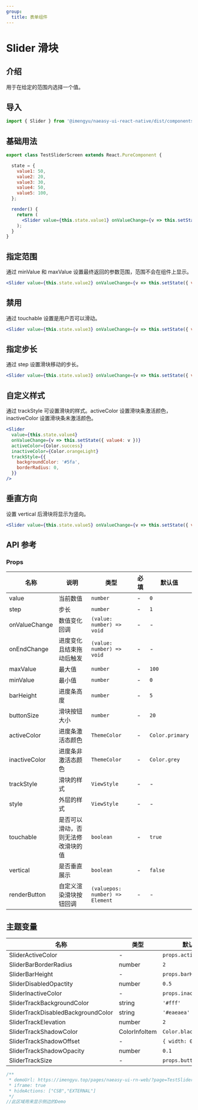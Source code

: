 ```yaml
---
group:
  title: 表单组件
---
```


# Slider 滑块

## 介绍

用于在给定的范围内选择一个值。

## 导入

```jsx
import { Slider } from '@imengyu/naeasy-ui-react-native/dist/components/form'
```

## 基础用法

```jsx
export class TestSliderScreen extends React.PureComponent {

  state = {
    value1: 50,
    value2: 20,
    value3: 30,
    value4: 50,
    value5: 100,
  };

  render() {
    return (
      <Slider value={this.state.value1} onValueChange={v => this.setState({ value1: v })} />
    );
  }
}
```

## 指定范围

通过 minValue 和 maxValue 设置最终返回的参数范围，范围不会在组件上显示。

```jsx
<Slider value={this.state.value2} onValueChange={v => this.setState({ value2: v })} minValue={-50} maxValue={50} onEndChange={(v) => Toast.info(`当前值：${v}`)} />
```

## 禁用

通过 touchable 设置是用户否可以滑动。

```jsx
<Slider value={this.state.value3} onValueChange={v => this.setState({ value3: v })} touchable={false} />
```

## 指定步长

通过 step 设置滑块移动的步长。

```jsx
<Slider value={this.state.value3} onValueChange={v => this.setState({ value3: v })} step={20} />
```

## 自定义样式

通过 trackStyle 可设置滑块的样式。activeColor 设置滑块条激活颜色，inactiveColor 设置滑块条未激活颜色。

```jsx
<Slider
  value={this.state.value4}
  onValueChange={v => this.setState({ value4: v })}
  activeColor={Color.success}
  inactiveColor={Color.orangeLight}
  trackStyle={{
    backgroundColor: '#5fa',
    borderRadius: 0,
  }}
/>
```

## 垂直方向

设置 vertical 后滑块将显示为竖向。

```jsx
<Slider value={this.state.value5} onValueChange={v => this.setState({ value5: v })} vertical style={{ height: 200 }} />
```

## API 参考

### Props

|名称|说明|类型|必填|默认值|
|--|--|--|--|--|
|value|当前数值|`number`|-|`0`|
|step|步长|`number`|-|`1`|
|onValueChange|数值变化回调|`(value: number) => void`|-|-|
|onEndChange|进度变化且结束拖动后触发|`(value: number) => void`|-|-|
|maxValue|最大值|`number`|-|`100`|
|minValue|最小值|`number`|-|`0`|
|barHeight|进度条高度|`number`|-|`5`|
|buttonSize|滑块按钮大小|`number`|-|`20`|
|activeColor|进度条激活态颜色|`ThemeColor`|-|`Color.primary`|
|inactiveColor|进度条非激活态颜色|`ThemeColor`|-|`Color.grey`|
|trackStyle|滑块的样式|`ViewStyle`|-|-|
|style|外层的样式|`ViewStyle`|-|-|
|touchable|是否可以滑动，否则无法修改滑块的值|`boolean`|-|`true`|
|vertical|是否垂直展示|`boolean`|-|`false`|
|renderButton|自定义渲染滑块按钮回调|`(valuepos: number) => Element`|-|-|

## 主题变量

|名称|类型|默认值|
|--|--|--|
|SliderActiveColor|-|`props.activeColor`|
|SliderBarBorderRadius|number|`2`|
|SliderBarHeight|-|`props.barHeight`|
|SliderDisabledOpactity|number|`0.5`|
|SliderInactiveColor|-|`props.inactiveColor`|
|SliderTrackBackgroundColor|string|`'#fff'`|
|SliderTrackDisabledBackgroundColor|string|`'#eaeaea'`|
|SliderTrackElevation|number|`2`|
|SliderTrackShadowColor|ColorInfoItem|`Color.black`|
|SliderTrackShadowOffset|-|`{ width: 0`|
|SliderTrackShadowOpacity|number|`0.1`|
|SliderTrackSize|-|`props.buttonSize`|

```jsx | preview
/**
 * demoUrl: https://imengyu.top/pages/naeasy-ui-rn-web/?page=TestSlider
 * iframe: true
 * hideActions: ["CSB","EXTERNAL"]
 */
//此区域用来显示侧边的Demo
```
